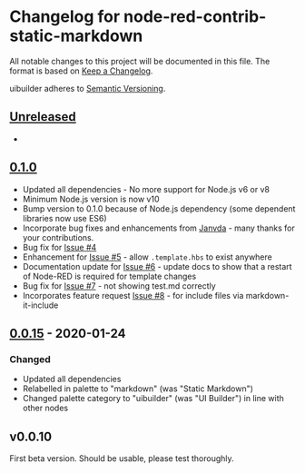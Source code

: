 # Changelog for node-red-contrib-static-markdown

All notable changes to this project will be documented in this file. The format is based on [Keep a Changelog](https://keepachangelog.com/en/1.0.0/).

uibuilder adheres to [Semantic Versioning](https://semver.org/spec/v2.0.0.html).

## [Unreleased](https://github.com/TotallyInformation/node-red-static-markdown/compare/v0.0.15...master)

*

## [0.1.0](https://github.com/TotallyInformation/node-red-static-markdown/compare/v0.0.15...v0.1.0)

* Updated all dependencies - No more support for Node.js v6 or v8
* Minimum Node.js version is now v10
* Bump version to 0.1.0 because of Node.js dependency (some dependent libraries now use ES6)
* Incorporate bug fixes and enhancements from [Janvda](https://github.com/janvda) - many thanks for your contributions.
* Bug fix for [Issue #4](https://github.com/TotallyInformation/node-red-contrib-static-markdown/issues/4)
* Enhancement for [Issue #5](https://github.com/TotallyInformation/node-red-contrib-static-markdown/issues/5) - allow `.template.hbs` to exist anywhere
* Documentation update for [Issue #6](https://github.com/TotallyInformation/node-red-contrib-static-markdown/issues/6) - update docs to show that a restart of Node-RED is required for template changes
* Bug fix for [Issue #7](https://github.com/TotallyInformation/node-red-contrib-static-markdown/issues/7) - not showing test.md correctly
* Incorporates feature request [Issue #8](https://github.com/TotallyInformation/node-red-contrib-static-markdown/issues/8) - for include files via markdown-it-include

## [0.0.15](https://github.com/TotallyInformation/node-red-static-markdown/compare/v0.0.15...v0.0.14) - 2020-01-24

### Changed

* Updated all dependencies
* Relabelled in palette to "markdown" (was "Static Markdown")
* Changed palette category to "uibuilder" (was "UI Builder") in line with other nodes

## v0.0.10

First beta version. Should be usable, please test thoroughly.